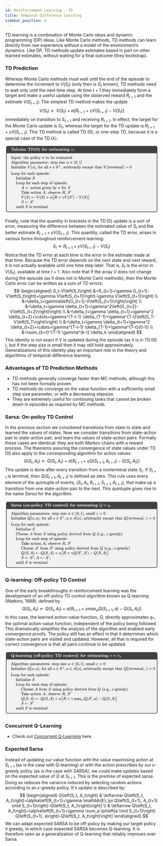 ```yaml
---
id: Reinforcement Learning - TD
title: Temporal-Difference Learning
sidebar_position: 6
---
```


TD learning is a combination of Monte Carlo ideas and dynamic programming (DP) ideas. Like Monte Carlo methods, TD methods can learn directly from raw experience without a model of the environment’s dynamics. Like DP, TD methods update estimates based in part on other learned estimates, without waiting for a final outcome (they bootstrap).

### TD Prediction

Whereas Monte Carlo methods must wait until the end of the episode to determine the increment to $V\left(S_t\right)$ (only then is $G_t$ known), TD methods need to wait only until the next time step. At time $t+1$ they immediately form a target and make a useful update using the observed reward $R_{t+1}$ and the estimate $V\left(S_{t+1}\right)$. The simplest TD method makes the update
$$
V\left(S_t\right) \leftarrow V\left(S_t\right)+\alpha\left[R_{t+1}+\gamma V\left(S_{t+1}\right)-V\left(S_t\right)\right]
$$
immediately on transition to $S_{t+1}$ and receiving $R_{t+1}$. In effect, the target for the Monte Carlo update is $G_t$, whereas the target for the TD update is $R_{t+1}+\gamma V\left(S_{t+1}\right)$. This TD method is called TD $(0)$, or one-step $T D$, because it is a special case of the $\operatorname{TD}(\lambda)$.

![](/img/RL/TD.png)

Finally, note that the quantity in brackets in the $\operatorname{TD}(0)$ update is a sort of error, measuring the difference between the estimated value of $S_t$ and the better estimate $R_{t+1}+\gamma V\left(S_{t+1}\right)$. This quantity, called the TD error, arises in various forms throughout reinforcement learning:
$$
\delta_t \doteq R_{t+1}+\gamma V\left(S_{t+1}\right)-V\left(S_t\right)
$$
Notice that the TD error at each time is the error in the estimate made at that time. Because the TD error depends on the next state and next reward, it is not actually available until one time step later. That is, $\delta_t$ is the error in $V\left(S_t\right)$, available at time $t+1$. Also note that if the array $V$ does not change during the episode (as it does not in Monte Carlo methods), then the Monte Carlo error can be written as a sum of TD errors:
$$
\begin{aligned}
G_t-V\left(S_t\right) &=R_{t+1}+\gamma G_{t+1}-V\left(S_t\right)+\gamma V\left(S_{t+1}\right)-\gamma V\left(S_{t+1}\right) \\
&=\delta_t+\gamma\left(G_{t+1}-V\left(S_{t+1}\right)\right) \\
&=\delta_t+\gamma \delta_{t+1}+\gamma^2\left(G_{t+2}-V\left(S_{t+2}\right)\right) \\
&=\delta_t+\gamma \delta_{t+1}+\gamma^2 \delta_{t+2}+\cdots+\gamma^{T-t-1} \delta_{T-1}+\gamma^{T-t}\left(G_T-V\left(S_T\right)\right) \\
&=\delta_t+\gamma \delta_{t+1}+\gamma^2 \delta_{t+2}+\cdots+\gamma^{T-t-1} \delta_{T-1}+\gamma^{T-t}(0-0) \\
&=\sum_{k=t}^{T-1} \gamma^{k-t} \delta_k
\end{aligned}
$$
This identity is not exact if $V$ is updated during the episode (as it is in $\operatorname{TD}(0)$ ), but if the step size is small then it may still hold approximately. Generalizations of this identity play an important role in the theory and algorithms of temporal-difference learning.

### Advantages of TD Prediction Methods

- TD methods generally converge faster than MC methods, although this has not been formally proven.
- TD methods do converge on the value function with a sufficiently small step size parameter, or with a decreasing stepsize.
- They are extremely useful for continuing tasks that cannot be broken down in episodes as required by MC methods.

### Sarsa: On-policy TD Control

In the previous section we considered transitions from state to state and learned the values of states. Now we consider transitions from state-action pair to state-action pair, and learn the values of state-action pairs. Formally these cases are identical: they are both Markov chains with a reward process. The theorems assuring the convergence of state values under $\operatorname{TD}(0)$ also apply to the corresponding algorithm for action values:
$$
Q\left(S_t, A_t\right) \leftarrow Q\left(S_t, A_t\right)+\alpha\left[R_{t+1}+\gamma Q\left(S_{t+1}, A_{t+1}\right)-Q\left(S_t, A_t\right)\right]
$$
This update is done after every transition from a nonterminal state $S_t$. If $S_{t+1}$ is terminal, then $Q\left(S_{t+1}, A_{t+1}\right)$ is defined as zero. This rule uses every element of the quintuple of events, $\left(S_t, A_t, R_{t+1}, S_{t+1}, A_{t+1}\right)$, that make up a transition from one state-action pair to the next. This quintuple gives rise to the name *Sarsa* for the algorithm. 

![](/img/RL/SARSA.png)

### Q-learning: Off-policy TD Control

One of the early breakthroughs in reinforcement learning was the development of an off-policy TD control algorithm known as Q-learning (Watkins, 1989), defined by
$$
Q\left(S_t, A_t\right) \leftarrow Q\left(S_t, A_t\right)+\alpha\left[R_{t+1}+\gamma \max _a Q\left(S_{t+1}, a\right)-Q\left(S_t, A_t\right)\right]
$$
In this case, the learned action-value function, $Q$, directly approximates $q_*$, the optimal action-value function, independent of the policy being followed. This dramatically simplifies the analysis of the algorithm and enabled early convergence proofs. The policy still has an effect in that it determines which state-action pairs are visited and updated. However, all that is required for correct convergence is that all pairs continue to be updated.

![](/img/RL/Q-Learning.png)

### Concurrent Q-Learning

- Check out [Concurrent Q-Learning](Reinforcement%20Learning%20-%20Concurrent-QL) here.

### Expected Sarsa

Instead of updating our value function with the value maximising action at $S_{t+1}$ (as is the case with Q-learning) or with the action prescribes by our $\epsilon$-greedy policy (as is the case with SARSA), we could make updates based on the expected value of $Q$ at $S_{t+1}$. This is the premise of expected sarsa. Doing so reduces the variance induced by selecting random actions according to an $\epsilon$-greedy policy. It's update is described by:
$$
\begin{aligned}
Q\left(S_t, A_t\right) & \leftarrow Q\left(S_t, A_t\right)+\alpha\left[R_{t+1}+\gamma \mathbb{E}_\pi Q\left(S_{t+1}, A_{t+1} \mid S_{t+1}\right)-Q\left(S_t, A_t\right)\right] \\
& \leftarrow Q\left(S_t, A_t\right)+\alpha\left[R_{t+1}+\gamma \sum_a \pi\left(a \mid S_{t+1}\right) Q\left(S_{t+1}, a\right)-Q\left(S_t, A_t\right)\right]
\end{aligned}
$$
We can adapt expected SARSA to be off-policy by making our target policy $\pi$ greedy, in which case expected SARSA becomes Q-learning. It is therefore seen as a generalization of Q-learning that reliably improves over Sarsa.